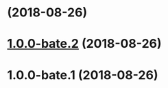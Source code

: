 <a name=""></a>
#  (2018-08-26)



<a name="1.0.0-bate.2"></a>
# [1.0.0-bate.2](https://github.com/rojer95/cocacms/compare/1.0.0-bate.1...1.0.0-bate.2) (2018-08-26)



<a name="1.0.0-bate.1"></a>
# 1.0.0-bate.1 (2018-08-26)



